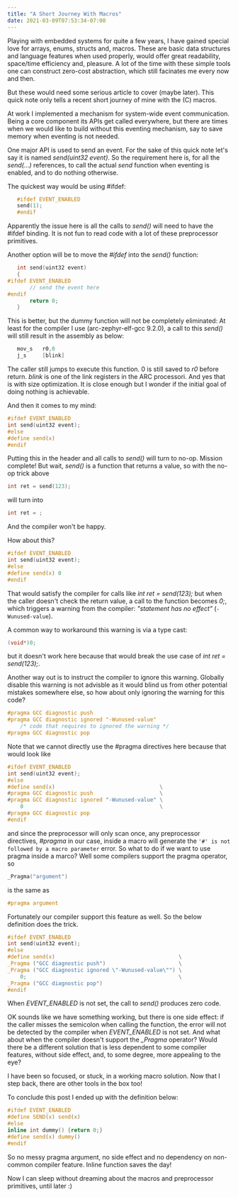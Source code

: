 ```yaml
---
title: "A Short Journey With Macros"
date: 2021-03-09T07:53:34-07:00
---
```


Playing with embedded systems for quite a few years, I have gained special love for arrays, enums, structs and, macros.
These are basic data structures and language features when used properly, would offer great readability, space/time efficiency
and, pleasure. A lot of the time with these simple tools one can construct zero-cost abstraction, which still facinates me every now and then.
<!--more-->

But these would need some serious article to cover (maybe later). This quick note only tells a recent short journey of mine
with the (C) macros.

At work I implemented a mechanism for system-wide event communication. Being a core component its APIs get called
everywhere, but there are times when we would like to build without this eventing mechanism, say to save memory when
eventing is not needed.

One major API is used to send an event. For the sake of this quick note let's say it is named *send(uint32 event)*. So
the requirement here is, for all the *send(...)* references, to call the actual *send* function when eventing is enabled, and to do nothing otherwise.

The quickest way would be using #ifdef:
```c
   #ifdef EVENT_ENABLED
   send(1);
   #endif
```
Apparently the issue here is all the calls to *send()* will need to have the #ifdef binding.
It is not fun to read code with a lot of these preprocessor primitives.

Another option will be to move the *#ifdef* into the *send()* function:
```c
   int send(uint32 event)
   {
#ifdef EVENT_ENABLED
       // send the event here
#endif
       return 0;
   }
```
This is better, but the dummy function will not be completely eliminated: At least for the compiler I use (arc-zephyr-elf-gcc 9.2.0), a call to
this *send()* will still result in the assembly as below:
```asm
   mov_s   r0,0
   j_s     [blink]
```
The caller still jumps to execute this function. 0 is still saved to *r0* before return.
*blink* is one of the link registers in the ARC processori.
And yes that is with size optimization.
It is close enough but I wonder if the initial goal of doing nothing is achievable.

And then it comes to my mind:
```c
#ifdef EVENT_ENABLED
int send(uint32 event);
#else
#define send(x)
#endif
```
Putting this in the header and all calls to *send()* will turn to no-op. Mission complete!
But wait, *send()* is a function that returns a value, so with the no-op trick above
```c
int ret = send(123);
```
will turn into
```c
int ret = ;
```
And the compiler won't be happy.

How about this?
```c
#ifdef EVENT_ENABLED
int send(uint32 event);
#else
#define send(x) 0
#endif
```
That would satisfy the compiler for calls like *int ret = send(123);* but when the caller doesn't check the return
value, a call to the function becomes *0;*, which triggers a warning from the compiler: *"statement has no effect"* (`-Wunused-value`).

A common way to workaround this warning is via a type cast:
```c
(void*)0;
```
but it doesn't work here because that would break the use case of *int ret = send(123);*.

Another way out is to instruct the compiler to ignore this warning. Globally disable this warning is not advisble as it
would blind us from other potential mistakes somewhere else, so how about only ignoring the warning for this code?

```c
#pragma GCC diagnostic push
#pragma GCC diagnostic ignored "-Wunused-value"
	/* code that requires to ignored the warning */
#pragma GCC diagnostic pop
```

Note that we cannot directly use the #pragma directives here because that would look like

```c
#ifdef EVENT_ENABLED
int send(uint32 event);
#else
#define send(x)                                 \
#pragma GCC diagnostic push                     \
#pragma GCC diagnostic ignored "-Wunused-value" \
    0                                           \
#pragma GCC diagnostic pop
#endif
```
and since the preprocessor will only scan once, any preprocessor directives, *#pragma* in our case, inside a macro will
generate the `'#' is not followed by a macro parameter` error.
So what to do if we want to use pragma inside a marco?
Well some compilers support the pragma operator, so
```c
_Pragma("argument")
```
is the same as
```c
#pragma argument
```
Fortunately our compiler support this feature as well. So the below definition does the trick.
```c
#ifdef EVENT_ENABLED
int send(uint32 event);
#else
#define send(x)                                       \
_Pragma ("GCC diagnostic push")                       \
_Pragma ("GCC diagnostic ignored \"-Wunused-value\"") \
    0;                                                \
_Pragma ("GCC diagnostic pop")
#endif
```
When *EVENT_ENABLED* is not set, the call to *send()* produces zero code.

OK sounds like we have something working, but there is one side effect: if the caller misses the semicolon when calling the function, the error will not be detected by the compiler when *EVENT_ENABLED* is not set.
And what about when the compiler doesn't support the *_Pragma* operator?
Would there be a different solution that is less dependent to some compiler features, without side effect, and, to some degree, more appealing to the eye?

I have been so focused, or stuck, in a working macro solution. Now that I step back, there are other tools in the box too!

To conclude this post I ended up with the definition below:
```c
#ifdef EVENT_ENABLED
#define SEND(x) send(x)
#else
inline int dummy() {return 0;}
#define send(x) dummy()
#endif
```
So no messy pragma argument, no side effect and no dependency on non-common compiler feature.
Inline function saves the day!

Now I can sleep without dreaming about the macros and preprocessor primitives, until later :)
